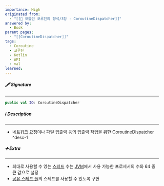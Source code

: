 ```yaml
---
importance: High
originated from:
  - "[[📘 코틀린 코루틴의 정석/3장 - CoroutineDispatcher]]"
answered by:
  - Book
parent pages:
  - "[[CoroutineDispatcher]]"
tags:
  - Coroutine
  - 코루틴
  - Kotlin
  - API
  - val
learned:
---
```

##### 🖋️ Signature
---
```Kotlin
public val IO: CoroutineDispatcher
```

##### ℹ️ Description
---
- 네트워크 요청이나 파일 입출력 등의 입출력 작업을 위한 [CoroutineDispatcher](CoroutineDispatcher.md) ^desc-1

##### ➕ Extra
---
- 최대로 사용할 수 있는 [스레드](스레드.md) 수는 [JVM](자바%20가상%20머신.md)에서 사용 가능한 프로세서의 수와 64 중 큰 값으로 설정
- [공유 스레드 풀](공유%20스레드%20풀.md)의 스레드를 사용할 수 있도록 구현
